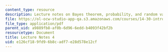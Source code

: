 ```yaml
---
content_type: resource
description: Lecture notes on Bayes theorem, probability, and random variables.
file: https://ol-ocw-studio-app-qa.s3.amazonaws.com/courses/14-30-introduction-to-statistical-methods-in-economics-spring-2009/e126cf189fd96b8cadf7e28d578e12cf_MIT14_30s09_lec04.pdf
file_type: application/pdf
parent_uid: a9889fb8-af0b-6d96-6edd-b4093f42bf2b
resourcetype: Document
title: Lecture Notes 4
uid: e126cf18-9fd9-6b8c-adf7-e28d578e12cf
---
```


